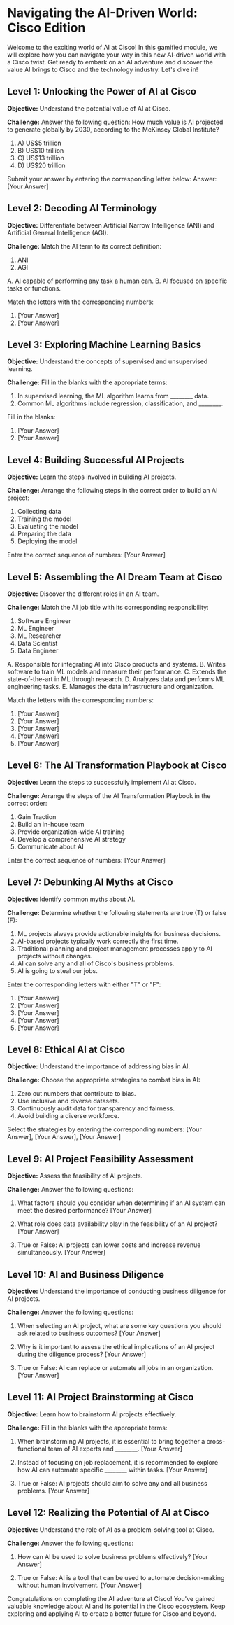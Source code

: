 # Navigating the AI-Driven World: Cisco Edition

Welcome to the exciting world of AI at Cisco! In this gamified module, we will explore how you can navigate your way in this new AI-driven world with a Cisco twist. Get ready to embark on an AI adventure and discover the value AI brings to Cisco and the technology industry. Let's dive in!

## Level 1: Unlocking the Power of AI at Cisco

**Objective:** Understand the potential value of AI at Cisco.

**Challenge:** Answer the following question: How much value is AI projected to generate globally by 2030, according to the McKinsey Global Institute?

1. A) US$5 trillion
2. B) US$10 trillion
3. C) US$13 trillion
4. D) US$20 trillion

Submit your answer by entering the corresponding letter below:
Answer: [Your Answer]

## Level 2: Decoding AI Terminology

**Objective:** Differentiate between Artificial Narrow Intelligence (ANI) and Artificial General Intelligence (AGI).

**Challenge:** Match the AI term to its correct definition:

1. ANI
2. AGI

A. AI capable of performing any task a human can.
B. AI focused on specific tasks or functions.

Match the letters with the corresponding numbers:
1. [Your Answer]
2. [Your Answer]

## Level 3: Exploring Machine Learning Basics

**Objective:** Understand the concepts of supervised and unsupervised learning.

**Challenge:** Fill in the blanks with the appropriate terms:

1. In supervised learning, the ML algorithm learns from ________ data.
2. Common ML algorithms include regression, classification, and ________.

Fill in the blanks:
1. [Your Answer]
2. [Your Answer]

## Level 4: Building Successful AI Projects

**Objective:** Learn the steps involved in building AI projects.

**Challenge:** Arrange the following steps in the correct order to build an AI project:

1. Collecting data
2. Training the model
3. Evaluating the model
4. Preparing the data
5. Deploying the model

Enter the correct sequence of numbers:
[Your Answer]

## Level 5: Assembling the AI Dream Team at Cisco

**Objective:** Discover the different roles in an AI team.

**Challenge:** Match the AI job title with its corresponding responsibility:

1. Software Engineer
2. ML Engineer
3. ML Researcher
4. Data Scientist
5. Data Engineer

A. Responsible for integrating AI into Cisco products and systems.
B. Writes software to train ML models and measure their performance.
C. Extends the state-of-the-art in ML through research.
D. Analyzes data and performs ML engineering tasks.
E. Manages the data infrastructure and organization.

Match the letters with the corresponding numbers:
1. [Your Answer]
2. [Your Answer]
3. [Your Answer]
4. [Your Answer]
5. [Your Answer]

## Level 6: The AI Transformation Playbook at Cisco

**Objective:** Learn the steps to successfully implement AI at Cisco.

**Challenge:** Arrange the steps of the AI Transformation Playbook in the correct order:

1. Gain Traction
2. Build an in-house team
3. Provide organization-wide AI training
4. Develop a comprehensive AI strategy
5. Communicate about AI

Enter the correct sequence of numbers:
[Your Answer]

## Level 7: Debunking AI Myths at Cisco

**Objective:** Identify common myths about AI.

**Challenge:** Determine whether the following statements are true (T) or false (F):

1. ML projects always provide actionable insights for business decisions.
2. AI-based projects typically work correctly the first time.
3. Traditional planning and project management processes apply to AI projects without changes.
4. AI can solve any and all of Cisco's business problems.
5. AI is going to steal our jobs.

Enter the corresponding letters with either "T" or "F":
1. [Your Answer]
2. [Your Answer]
3. [Your Answer]
4. [Your Answer]
5. [Your Answer]

## Level 8: Ethical AI at Cisco

**Objective:** Understand the importance of addressing bias in AI.

**Challenge:** Choose the appropriate strategies to combat bias in AI:

1. Zero out numbers that contribute to bias.
2. Use inclusive and diverse datasets.
3. Continuously audit data for transparency and fairness.
4. Avoid building a diverse workforce.

Select the strategies by entering the corresponding numbers:
[Your Answer], [Your Answer], [Your Answer]

## Level 9: AI Project Feasibility Assessment

**Objective:** Assess the feasibility of AI projects.

**Challenge:** Answer the following questions:

1. What factors should you consider when determining if an AI system can meet the desired performance?
   [Your Answer]

2. What role does data availability play in the feasibility of an AI project?
   [Your Answer]

3. True or False: AI projects can lower costs and increase revenue simultaneously.
   [Your Answer]

## Level 10: AI and Business Diligence

**Objective:** Understand the importance of conducting business diligence for AI projects.

**Challenge:** Answer the following questions:

1. When selecting an AI project, what are some key questions you should ask related to business outcomes?
   [Your Answer]

2. Why is it important to assess the ethical implications of an AI project during the diligence process?
   [Your Answer]

3. True or False: AI can replace or automate all jobs in an organization.
   [Your Answer]

## Level 11: AI Project Brainstorming at Cisco

**Objective:** Learn how to brainstorm AI projects effectively.

**Challenge:** Fill in the blanks with the appropriate terms:

1. When brainstorming AI projects, it is essential to bring together a cross-functional team of AI experts and ________.
   [Your Answer]

2. Instead of focusing on job replacement, it is recommended to explore how AI can automate specific ________ within tasks.
   [Your Answer]

3. True or False: AI projects should aim to solve any and all business problems.
   [Your Answer]

## Level 12: Realizing the Potential of AI at Cisco

**Objective:** Understand the role of AI as a problem-solving tool at Cisco.

**Challenge:** Answer the following questions:

1. How can AI be used to solve business problems effectively?
   [Your Answer]

2. True or False: AI is a tool that can be used to automate decision-making without human involvement.
   [Your Answer]

Congratulations on completing the AI adventure at Cisco! You've gained valuable knowledge about AI and its potential in the Cisco ecosystem. Keep exploring and applying AI to create a better future for Cisco and beyond.
